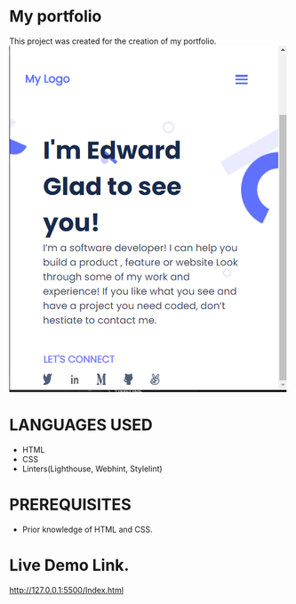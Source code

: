 # My portfolio
This project was created for the creation of my portfolio.
![GitHub Logo](./Edward's-Portfolio.png)

# LANGUAGES USED
- HTML
- CSS
- Linters(Lighthouse, Webhint, Stylelint)

# PREREQUISITES
- Prior knowledge of HTML and CSS.

# Live Demo Link.
http://127.0.0.1:5500/Index.html